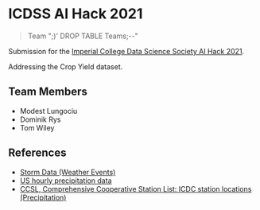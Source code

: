 # ICDSS AI Hack 2021

> Team ";)' DROP TABLE Teams;--"

Submission for the [Imperial College Data Science Society AI Hack 2021](2021.aihack.org).

Addressing the Crop Yield dataset.

## Team Members

- Modest Lungociu
- Dominik Rys
- Tom Wiley

## References
- [Storm Data (Weather Events)](https://www.ncdc.noaa.gov/stormevents/ftp.jsp)
- [US hourly precipitation data](https://www.ncei.noaa.gov/metadata/geoportal/rest/metadata/item/gov.noaa.ncdc:C00313/html)
- [CCSL, Comprehensive Cooperative Station List: ICDC station locations (Precipitation)](https://www.ncdc.noaa.gov/homr/reports)
